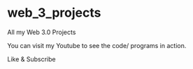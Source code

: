 # web_3_projects
All my Web 3.0 Projects

You can visit my Youtube to see the code/ programs in action.

Like & Subscribe
